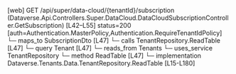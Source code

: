 [web] GET /api/super/data-cloud/{tenantId}/subscription  (Dataverse.Api.Controllers.Super.DataCloud.DataCloudSubscriptionController.GetSubscription)  [L42–L55] status=200 [auth=Authentication.MasterPolicy,Authentication.RequireTenantIdPolicy]
  └─ maps_to SubscriptionDto [L47]
  └─ calls TenantRepository.ReadTable [L47]
  └─ query Tenant [L47]
    └─ reads_from Tenants
  └─ uses_service TenantRepository
    └─ method ReadTable [L47]
      └─ implementation Dataverse.Tenants.Data.TenantRepository.ReadTable [L15-L180]

